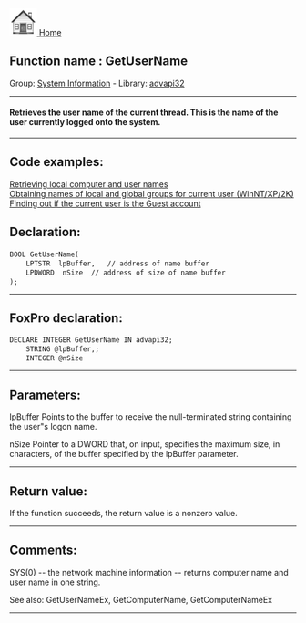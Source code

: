 [<img src="../../images/home.png"> Home ](https://github.com/VFPX/Win32API)  

## Function name : GetUserName
Group: [System Information](../../functions_group.md#System_Information)  -  Library: [advapi32](../../Libraries.md#advapi32)  
***  


#### Retrieves the user name of the current thread. This is the name of the user currently logged onto the system.
***  


## Code examples:
[Retrieving local computer and user names](../../samples/sample_041.md)  
[Obtaining names of local and global groups for current user (WinNT/XP/2K)](../../samples/sample_431.md)  
[Finding out if the current user is the Guest account](../../samples/sample_566.md)  

## Declaration:
```foxpro  
BOOL GetUserName(
	LPTSTR  lpBuffer,	// address of name buffer
	LPDWORD  nSize 	// address of size of name buffer
);  
```  
***  


## FoxPro declaration:
```foxpro  
DECLARE INTEGER GetUserName IN advapi32;
	STRING @lpBuffer,;
	INTEGER @nSize  
```  
***  


## Parameters:
lpBuffer
Points to the buffer to receive the null-terminated string containing the user"s logon name. 

nSize
Pointer to a DWORD that, on input, specifies the maximum size, in characters, of the buffer specified by the lpBuffer parameter.  
***  


## Return value:
If the function succeeds, the return value is a nonzero value.  
***  


## Comments:
SYS(0) -- the network machine information -- returns computer name and user name in one string.  
  
See also: GetUserNameEx, GetComputerName, GetComputerNameEx   
  
***  

